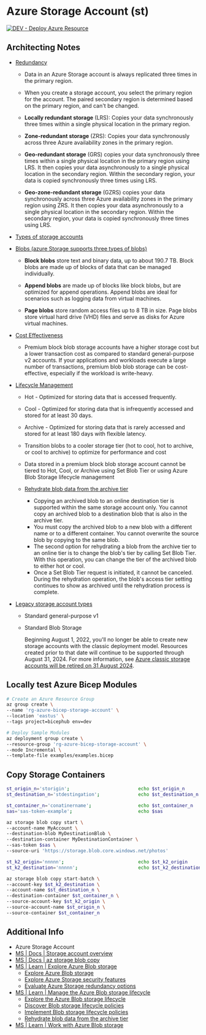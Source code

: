 # Azure Storage Account (st)

[![DEV - Deploy Azure Resource](https://github.com/ArtiomLK/azure-bicep-storage-account/actions/workflows/dev.orchestrator.yml/badge.svg?branch=main&event=push)](https://github.com/ArtiomLK/azure-bicep-storage-account/actions/workflows/dev.orchestrator.yml)

## Architecting Notes

- [Redundancy][11]

  - Data in an Azure Storage account is always replicated three times in the primary region.

  - When you create a storage account, you select the primary region for the account. The paired secondary region is determined based on the primary region, and can't be changed.

  - **Locally redundant storage** (LRS): Copies your data synchronously three times within a single physical location in the primary region.

  - **Zone-redundant storage** (ZRS): Copies your data synchronously across three Azure availability zones in the primary region.

  - **Geo-redundant storage** (GRS) copies your data synchronously three times within a single physical location in the primary region using LRS. It then copies your data asynchronously to a single physical location in the secondary region. Within the secondary region, your data is copied synchronously three times using LRS.

  - **Geo-zone-redundant storage** (GZRS) copies your data synchronously across three Azure availability zones in the primary region using ZRS. It then copies your data asynchronously to a single physical location in the secondary region. Within the secondary region, your data is copied synchronously three times using LRS.

- [Types of storage accounts][4]

- [Blobs (azure Storage supports three types of blobs)][9]

  - **Block blobs** store text and binary data, up to about 190.7 TB. Block blobs are made up of blocks of data that can be managed individually.

  - **Append blobs** are made up of blocks like block blobs, but are optimized for append operations. Append blobs are ideal for scenarios such as logging data from virtual machines.

  - **Page blobs** store random access files up to 8 TB in size. Page blobs store virtual hard drive (VHD) files and serve as disks for Azure virtual machines.

- [Cost Effectiveness][5]

  - Premium block blob storage accounts have a higher storage cost but a lower transaction cost as compared to standard general-purpose v2 accounts. If your applications and workloads execute a large number of transactions, premium blob blob storage can be cost-effective, especially if the workload is write-heavy.

- [Lifecycle Management][13]

  - Hot - Optimized for storing data that is accessed frequently.
  - Cool - Optimized for storing data that is infrequently accessed and stored for at least 30 days.
  - Archive - Optimized for storing data that is rarely accessed and stored for at least 180 days with flexible latency.

  - Transition blobs to a cooler storage tier (hot to cool, hot to archive, or cool to archive) to optimize for performance and cost
  - Data stored in a premium block blob storage account cannot be tiered to Hot, Cool, or Archive using Set Blob Tier or using Azure Blob Storage lifecycle management

  - [Rehydrate blob data from the archive tier][16]
    - Copying an archived blob to an online destination tier is supported within the same storage account only. You cannot copy an archived blob to a destination blob that is also in the archive tier.
    - You must copy the archived blob to a new blob with a different name or to a different container. You cannot overwrite the source blob by copying to the same blob.
    - The second option for rehydrating a blob from the archive tier to an online tier is to change the blob's tier by calling Set Blob Tier. With this operation, you can change the tier of the archived blob to either hot or cool.
    - Once a Set Blob Tier request is initiated, it cannot be canceled. During the rehydration operation, the blob's access tier setting continues to show as archived until the rehydration process is complete.

- [Legacy storage account types][6]

  - Standard general-purpose v1
  - Standard Blob Storage

    Beginning August 1, 2022, you'll no longer be able to create new storage accounts with the classic deployment model. Resources created prior to that date will continue to be supported through August 31, 2024. For more information, see [Azure classic storage accounts will be retired on 31 August 2024][3].

## Locally test Azure Bicep Modules

```bash
# Create an Azure Resource Group
az group create \
--name 'rg-azure-bicep-storage-account' \
--location 'eastus' \
--tags project=bicephub env=dev

# Deploy Sample Modules
az deployment group create \
--resource-group 'rg-azure-bicep-storage-account' \
--mode Incremental \
--template-file examples/examples.bicep
```

## Copy Storage Containers

```bash
st_origin_n='storigin';                         echo $st_origin_n
st_destination_n='stdestingation';              echo $st_destination_n

st_container_n='conatinername';                 echo $st_container_n
sas='sas-token-example';                        echo $sas

az storage blob copy start \
--account-name MyAccount \
--destination-blob MyDestinationBlob \
--destination-container MyDestinationContainer \
--sas-token $sas \
--source-uri 'https://storage.blob.core.windows.net/photos'

st_k2_origin='nnnnn';                           echo $st_k2_origin
st_k2_destination='nnnnn';                      echo $st_k2_destination

az storage blob copy start-batch \
--account-key $st_k2_destination \
--account-name $st_destination_n \
--destination-container $st_container_n \
--source-account-key $st_k2_origin \
--source-account-name $st_origin_n \
--source-container $st_container_n
```

## Additional Info

- Azure Storage Account
- [MS | Docs | Storage account overview][1]
- [MS | Docs | az storage blob copy][2]
- [MS | Learn | Explore Azure Blob storage][7]
  - [Explore Azure Blob storage][8]
  - [Explore Azure Storage security features][10]
  - [Evaluate Azure Storage redundancy options][11]
- [MS | Learn | Manage the Azure Blob storage lifecycle][12]
  - [Explore the Azure Blob storage lifecycle][13]
  - [Discover Blob storage lifecycle policies][14]
  - [Implement Blob storage lifecycle policies][15]
  - [Rehydrate blob data from the archive tier][16]
- [MS | Learn | Work with Azure Blob storage][17]

[1]: https://learn.microsoft.com/en-us/azure/storage/common/storage-account-overview
[2]: https://docs.microsoft.com/en-us/cli/azure/storage/blob/copy
[3]: https://azure.microsoft.com/en-us/updates/classic-azure-storage-accounts-will-be-retired-on-31-august-2024/
[4]: https://learn.microsoft.com/en-us/azure/storage/common/storage-account-overview#types-of-storage-accounts
[5]: https://learn.microsoft.com/en-us/azure/storage/blobs/storage-blob-block-blob-premium#cost-effectiveness
[6]: https://learn.microsoft.com/en-us/azure/storage/common/storage-account-overview#legacy-storage-account-types
[7]: https://learn.microsoft.com/en-us/training/modules/explore-azure-blob-storage
[8]: https://learn.microsoft.com/en-us/training/modules/explore-azure-blob-storage/2-blob-storage-overview
[9]: https://learn.microsoft.com/en-us/training/modules/explore-azure-blob-storage/3-blob-storage-resources
[10]: https://learn.microsoft.com/en-us/training/modules/explore-azure-blob-storage/4-blob-storage-security
[11]: https://learn.microsoft.com/en-us/training/modules/explore-azure-blob-storage/5-azure-storage-redundancy
[12]: https://learn.microsoft.com/en-us/training/modules/manage-azure-blob-storage-lifecycle/
[13]: https://learn.microsoft.com/en-us/training/modules/manage-azure-blob-storage-lifecycle/2-blob-storage-lifecycle
[14]: https://learn.microsoft.com/en-us/training/modules/manage-azure-blob-storage-lifecycle/3-blob-storage-lifecycle-policies
[15]: https://learn.microsoft.com/en-us/training/modules/manage-azure-blob-storage-lifecycle/4-add-policy-blob-storage
[16]: https://learn.microsoft.com/en-us/training/modules/manage-azure-blob-storage-lifecycle/5-rehydrate-blob-data
[17]: https://learn.microsoft.com/en-us/training/modules/work-azure-blob-storage/
